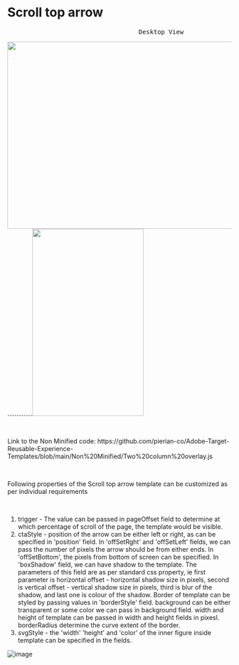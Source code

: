# Scroll top arrow
<pre>                                   Desktop View                                                            Mobile View             </pre>
<img src="" width="700" height="420">..............<img src="" width="250" height="420">

<p>&nbsp;</p>
Link to the Non Minified code: https://github.com/pierian-co/Adobe-Target-Reusable-Experience-Templates/blob/main/Non%20Minified/Two%20column%20overlay.js
<p>&nbsp;</p>

Following properties of the Scroll top arrow template can be customized as per individual requirements

<p>&nbsp;</p>

1. trigger - The value can be passed in pageOffset field to determine at which percentage of scroll of the page, the template would be visible. 
2. ctaStyle - position of the arrow can be either left or right, as can be specified in 'position' field. In 'offSetRght' and 'offSetLeft' fields, we can pass the number of pixels the arrow should be from either ends. In 'offSetBottom', the pixels from bottom of screen can be specified. In 'boxShadow' field, we can have shadow to the template. The parameters of this field are as per standard css property, ie first parameter is horizontal offset - horizontal shadow size in pixels, second is vertical offset - vertical shadow size in pixels, third is blur of the shadow, and last one is colour of the shadow. Border of template can be styled by passing values in 'borderStyle' field. background can be either transparent or some color we can pass in background field. width and height of template can be passed in width and height fields in pixesl. borderRadius determine the curve extent of the border.
3. svgStyle - the 'width' 'height' and 'color' of the inner figure inside template can be specified in the fields. 


![image](https://user-images.githubusercontent.com/101316657/173494099-2f3fe997-8449-4c5b-8849-4c81ca0546aa.png)

